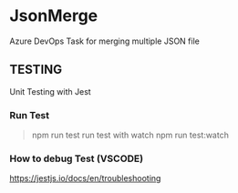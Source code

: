 # JsonMerge
Azure DevOps Task for merging multiple JSON file

## TESTING
Unit Testing with Jest

### Run Test
> npm run test
run test with watch
> npm run test:watch

### How to debug Test (VSCODE)
https://jestjs.io/docs/en/troubleshooting